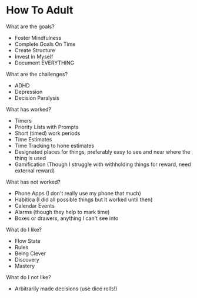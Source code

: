 # How To Adult

What are the goals?
- Foster Mindfulness
- Complete Goals On Time
- Create Structure
- Invest in Myself
- Document EVERYTHING


What are the challenges?
- ADHD
- Depression
- Decision Paralysis

What has worked?
- Timers
- Priority Lists with Prompts
- Short (timed) work periods
- Time Estimates
- Time Tracking to hone estimates
- Designated places for things, preferably easy to see and near where the thing is used
- Gamification (Though I struggle with withholding things for reward, need external reward)

What has not worked?
- Phone Apps (I don't really use my phone that much)
- Habitica (I did all possible things but it worked until then)
- Calendar Events
- Alarms (though they help to mark time)
- Boxes or drawers, anything I can't see into

What do I like?
- Flow State
- Rules
- Being Clever
- Discovery
- Mastery

What do I not like?
- Arbitrarily made decisions (use dice rolls!)

